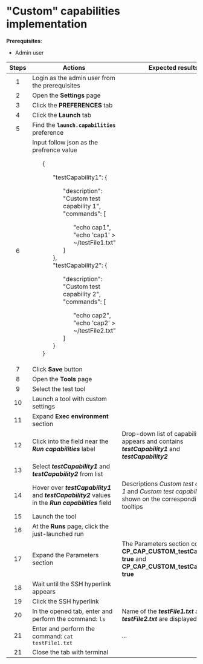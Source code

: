 # "Custom" capabilities implementation

**Prerequisites**:
- Admin user

| Steps | Actions | Expected results |
| :---: | --- | --- |
| 1 | Login as the admin user from the prerequisites | |
| 2 | Open the **Settings** page | |
| 3 | Click the **PREFERENCES** tab | |
| 4 | Click the **Launch** tab | |
| 5 | Find the **`launch.capabilities`** preference | |
| 6 | Input follow json as the prefrence value <ul> { <ul> "testCapability1": { <ul> "description": "Custom test capability 1", <br> "commands": [ <ul> "echo cap1", <br> "echo 'cap1' > ~/testFile1.txt" </ul> ] </ul> }, <br> "testCapability2": { <ul> "description": "Custom test capability 2", <br> "commands": [ <ul> "echo cap2", <br> "echo 'cap2' > ~/testFile2.txt" </ul> ] </ul> } </ul> } |
| 7 | Click **Save** button | |
| 8 | Open the **Tools** page | |
| 9 | Select the test tool | |
| 10 | Launch a tool with custom settings | |
| 11 | Expand **Exec environment** section | |
| 12 | Click into the field near the ***Run capabilities*** label | Drop-down list of capabilities appears and contains ***testCapability1*** and ***testCapability2*** | 
| 13 | Select ***testCapability1*** and ***testCapability2*** from list |  |
| 14 | Hover over ***testCapability1*** and ***testCapability2*** values in the ***Run capabilities*** field | Descriptions *Custom test capability 1* and *Custom test capability 2* are shown on the corresponding tooltips |
| 15 | Launch the tool | |
| 16 | At the **Runs** page, click the just-launched run | |
| 17 | Expand the Parameters section | The Parameters section contains **CP_CAP_CUSTOM_testCapability1: true** and **CP_CAP_CUSTOM_testCapability2: true** |
| 18 | Wait until the SSH hyperlink appears | |	
| 19 | Click the SSH hyperlink | |
| 20 | In the opened tab, enter and perform the command: `ls` | Name of the ***testFile1.txt*** and ***testFile2.txt*** are displayed |
| 21 | Enter and perform the command: `cat testFile1.txt` | ...
| 21 | Close the tab with terminal |	
